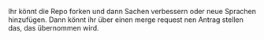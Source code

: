 Ihr könnt die Repo forken und dann Sachen verbessern oder neue Sprachen hinzufügen. Dann könnt ihr über einen merge request nen Antrag stellen das, das übernommen wird.

